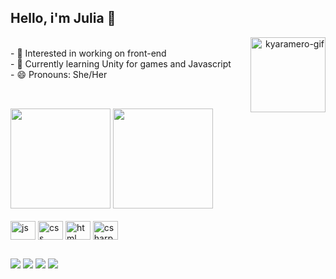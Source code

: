 ## Hello, i'm Julia 🧁
<div align="right"> <img align="right" width="120em" src="https://i.ibb.co/vkXKFvc/ezgif-7-926060e06a.gif" alt="kyaramero-gif"></div>

<br>
<div style="display: inline_block">
  <div> - 🤖 Interested in working on front-end </div>
  <div> - 🌱 Currently learning Unity for games and Javascript </div>
  <div> - 😄 Pronouns: She/Her </div>  
</div>

<br>

##


<div>
<img height="160em" src="https://github-readme-stats.vercel.app/api?username=kyaramero&theme=radical&hide=prs">
<img height="160em" src="https://github-readme-stats.vercel.app/api/top-langs/?username=kyaramero&layout=compact&theme=radical">
</div>
  
  <br>
  
<div style="display: inline_block">
  <img align="center" width="40" height="30" src="https://cdn.jsdelivr.net/gh/devicons/devicon/icons/javascript/javascript-plain.svg" alt="js">
  <img align="center" width="40" height="30" src="https://cdn.jsdelivr.net/gh/devicons/devicon/icons/css3/css3-original.svg" alt="css">
  <img align="center" width="40" height="30" src="https://cdn.jsdelivr.net/gh/devicons/devicon/icons/html5/html5-original.svg" alt="html">
  <img align="center" width="40" height="30" src="https://cdn.jsdelivr.net/gh/devicons/devicon/icons/csharp/csharp-original.svg" alt="csharp">
  </div>
  
  ##
  
<div>
  <a href="mailto:julia.b.andrade@outlook.com"><img src="https://img.shields.io/badge/Gmail-D14836?style=for-the-badge&logo=gmail&logoColor=white"></a>
  <a href="https://kyaramero.itch.io"><img src="https://img.shields.io/badge/Itch.io-FA5C5C?style=for-the-badge&logo=itch.io&logoColor=white"></a>
  <a href="discordapp.com/users/r_de_rulia#5410"><img src="https://img.shields.io/badge/Discord-7289DA?style=for-the-badge&logo=discord&logoColor=white"></a>
  <a href="https://www.linkedin.com/in/kyaramero/"><img src="https://img.shields.io/badge/LinkedIn-0077B5?style=for-the-badge&logo=linkedin&logoColor=white"></a>
  
</div>
  
  
